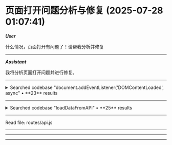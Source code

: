 <!-- Generated by SpecStory -->

# 页面打开问题分析与修复 (2025-07-28 01:07:41)

_**User**_

什么情况，页面打开有问题了！请帮我分析并修复

---

_**Assistant**_

我将分析页面打开问题并进行修复。

---

<details>
            <summary>Searched codebase "document.addEventListener('DOMContentLoaded', async" • **23** results</summary>
        
| File | Lines |
|------|-------|
| `public/js/main.js` | L1087-1129 |
| `game_demo.html` | L961-1002 |
| `public/js/admin.js` | L1-57 |
| `public/js/admin-part1.js` | L1-54 |
| `game_demo.html` | L1002-1025 |
| `public/admin.html` | L562-588 |
| `public/js/main.js` | L126-172 |
| `public/js/main.js` | L1-55 |
| `public/js/main.js` | L1033-1042 |
| `public/admin.html` | L588-621 |
| `public/js/main.js` | L449-495 |
| `public/admin.html` | L1099-1125 |
| `public/js/main.js` | L1042-1087 |
| `public/admin.html` | L967-1006 |
| `public/js/admin.js` | L509-518 |
| `public/index.html` | L1-41 |
| `game_demo.html` | L424-457 |
| `public/index.html` | L41-68 |
| `public/js/admin.js` | L447-490 |
| `game_demo.html` | L640-670 |
| `public/admin.html` | L621-640 |
| `game_demo.html` | L457-473 |
| `public/js/admin-part1.js` | L54-64 |

</details>

---

<details>
            <summary>Searched codebase "loadDataFromAPI" • **25** results</summary>
        
| File | Lines |
|------|-------|
| `public/js/main.js` | L126-172 |
| `public/js/main.js` | L1087-1129 |
| `public/js/main.js` | L172-205 |
| `修改记录.md` | L70-110 |
| `public/admin.html` | L621-640 |
| `public/admin.html` | L1249-1284 |
| `public/js/main.js` | L272-317 |
| `public/js/admin-part1.js` | L1-54 |
| `public/js/admin.js` | L645-689 |
| `public/js/admin-part1.js` | L78-97 |
| `public/js/admin.js` | L57-76 |
| `public/js/admin.js` | L76-111 |
| `public/js/admin-part3.js` | L101-139 |
| `public/js/admin-part1.js` | L97-132 |
| `public/admin.html` | L1317-1366 |
| `public/admin.html` | L1125-1151 |
| `public/js/admin-part1.js` | L132-160 |
| `routes/api.js` | L601-635 |
| `public/js/admin.js` | L111-139 |
| `public/js/admin-part6.js` | L145-177 |
| `public/js/main.js` | L558-600 |
| `public/js/main.js` | L449-495 |
| `public/admin.html` | L667-703 |
| `public/js/admin.js` | L720-747 |
| `public/admin.html` | L1412-1453 |

</details>

---

Read file: routes/api.js

---



---



---

